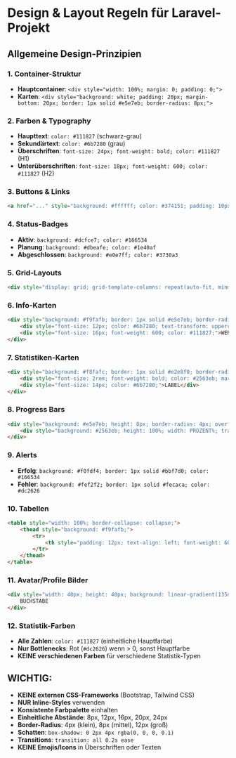 # Design & Layout Regeln für Laravel-Projekt

## Allgemeine Design-Prinzipien

### 1. Container-Struktur
- **Hauptcontainer**: `<div style="width: 100%; margin: 0; padding: 0;">`
- **Karten**: `<div style="background: white; padding: 20px; margin-bottom: 20px; border: 1px solid #e5e7eb; border-radius: 8px;">`

### 2. Farben & Typography
- **Haupttext**: `color: #111827` (schwarz-grau)
- **Sekundärtext**: `color: #6b7280` (grau)
- **Überschriften**: `font-size: 24px; font-weight: bold; color: #111827` (H1)
- **Unterüberschriften**: `font-size: 18px; font-weight: 600; color: #111827` (H2)

### 3. Buttons & Links
```html
<a href="..." style="background: #ffffff; color: #374151; padding: 10px 20px; border-radius: 12px; text-decoration: none; font-size: 14px; font-weight: 500; box-shadow: 0 2px 4px rgba(0, 0, 0, 0.1); transition: all 0.2s ease; display: inline-flex; align-items: center; gap: 8px;">
```

### 4. Status-Badges
- **Aktiv**: `background: #dcfce7; color: #166534`
- **Planung**: `background: #dbeafe; color: #1e40af`
- **Abgeschlossen**: `background: #e0e7ff; color: #3730a3`

### 5. Grid-Layouts
```html
<div style="display: grid; grid-template-columns: repeat(auto-fit, minmax(250px, 1fr)); gap: 20px;">
```

### 6. Info-Karten
```html
<div style="background: #f9fafb; border: 1px solid #e5e7eb; border-radius: 8px; padding: 16px;">
    <div style="font-size: 12px; color: #6b7280; text-transform: uppercase; letter-spacing: 0.05em; margin-bottom: 8px; font-weight: 500;">LABEL</div>
    <div style="font-size: 16px; font-weight: 600; color: #111827;">WERT</div>
</div>
```

### 7. Statistiken-Karten
```html
<div style="background: #f8fafc; border: 1px solid #e2e8f0; border-radius: 8px; padding: 16px; text-align: center;">
    <div style="font-size: 2rem; font-weight: bold; color: #2563eb; margin-bottom: 4px;">WERT</div>
    <div style="font-size: 14px; color: #6b7280;">LABEL</div>
</div>
```

### 8. Progress Bars
```html
<div style="background: #e5e7eb; height: 8px; border-radius: 4px; overflow: hidden;">
    <div style="background: #2563eb; height: 100%; width: PROZENT%; transition: width 0.3s;"></div>
</div>
```

### 9. Alerts
- **Erfolg**: `background: #f0fdf4; border: 1px solid #bbf7d0; color: #166534`
- **Fehler**: `background: #fef2f2; border: 1px solid #fecaca; color: #dc2626`

### 10. Tabellen
```html
<table style="width: 100%; border-collapse: collapse;">
    <thead style="background: #f9fafb;">
        <tr>
            <th style="padding: 12px; text-align: left; font-weight: 600; color: #374151; border-bottom: 1px solid #e5e7eb;">SPALTE</th>
        </tr>
    </thead>
</table>
```

### 11. Avatar/Profile Bilder
```html
<div style="width: 40px; height: 40px; background: linear-gradient(135deg, #3b82f6, #8b5cf6); color: white; border-radius: 50%; display: flex; align-items: center; justify-content: center; font-weight: bold; font-size: 14px;">
    BUCHSTABE
</div>
```

### 12. Statistik-Farben
- **Alle Zahlen**: `color: #111827` (einheitliche Hauptfarbe)
- **Nur Bottlenecks**: Rot (`#dc2626`) wenn > 0, sonst Hauptfarbe
- **KEINE verschiedenen Farben** für verschiedene Statistik-Typen

## WICHTIG: 
- **KEINE externen CSS-Frameworks** (Bootstrap, Tailwind CSS)
- **NUR Inline-Styles** verwenden
- **Konsistente Farbpalette** einhalten
- **Einheitliche Abstände**: 8px, 12px, 16px, 20px, 24px
- **Border-Radius**: 4px (klein), 8px (mittel), 12px (groß)
- **Schatten**: `box-shadow: 0 2px 4px rgba(0, 0, 0, 0.1)`
- **Transitions**: `transition: all 0.2s ease`
- **KEINE Emojis/Icons** in Überschriften oder Texten

